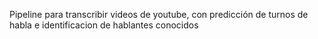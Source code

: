 Pipeline para transcribir videos de youtube, con predicción de turnos de habla e identificacion de hablantes conocidos